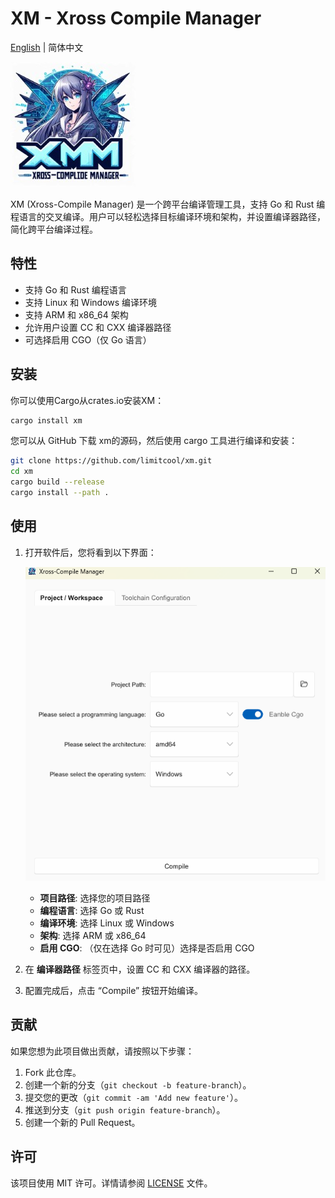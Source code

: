 # XM - Xross Compile Manager

[English](README-en.md) | 简体中文

![logo](assets/logo_200.jpg)

XM (Xross-Compile Manager) 是一个跨平台编译管理工具，支持 Go 和 Rust 编程语言的交叉编译。用户可以轻松选择目标编译环境和架构，并设置编译器路径，简化跨平台编译过程。

## 特性

- 支持 Go 和 Rust 编程语言
- 支持 Linux 和 Windows 编译环境
- 支持 ARM 和 x86_64 架构
- 允许用户设置 CC 和 CXX 编译器路径
- 可选择启用 CGO（仅 Go 语言）

## 安装
你可以使用Cargo从crates.io安装XM：
```bash
cargo install xm
```
您可以从 GitHub 下载 xm的源码，然后使用 cargo 工具进行编译和安装：

```bash
git clone https://github.com/limitcool/xm.git
cd xm
cargo build --release
cargo install --path .
```

## 使用

1. 打开软件后，您将看到以下界面：

   ![image](assets/image.png)

   - **项目路径**: 选择您的项目路径
   - **编程语言**: 选择 Go 或 Rust
   - **编译环境**: 选择 Linux 或 Windows
   - **架构**: 选择 ARM 或 x86_64
   - **启用 CGO**: （仅在选择 Go 时可见）选择是否启用 CGO

2. 在 **编译器路径** 标签页中，设置 CC 和 CXX 编译器的路径。

3. 配置完成后，点击 “Compile” 按钮开始编译。


## 贡献

如果您想为此项目做出贡献，请按照以下步骤：

1. Fork 此仓库。
2. 创建一个新的分支（`git checkout -b feature-branch`）。
3. 提交您的更改（`git commit -am 'Add new feature'`）。
4. 推送到分支（`git push origin feature-branch`）。
5. 创建一个新的 Pull Request。

## 许可

该项目使用 MIT 许可。详情请参阅 [LICENSE](LICENSE) 文件。
